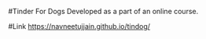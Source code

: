 #Tinder For Dogs
Developed as a part of an online course.

#Link
https://navneetujjain.github.io/tindog/
